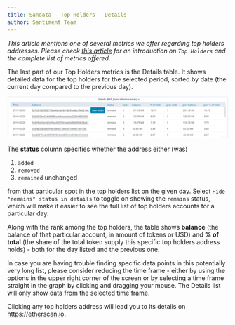 ```yaml
---
title: Sandata - Top Holders - Details
author: Santiment Team
---
```

*This article mentions one of several metrics we offer regarding top
holders addresses. Please check* [*this
article*](/sandata/metrics/top-holders)
*for an introduction on `Top Holders` and the complete list of metrics
offered.*

The last part of our Top Holders metrics is the Details table. It shows
detailed data for the top holders for the selected period, sorted by
date (the current day compared to the previous day).

![](33_top_holders_details.png)

The **status** column specifies whether the address either (was)

1.  `added`
2.  `removed`
3.  `remained` unchanged

from that particular spot in the top holders list on the given day.
Select `Hide "remains" status in details` to toggle on showing the
`remains` status, which will make it easier to see the full list of top
holders accounts for a particular day.

Along with the rank among the top holders, the table shows **balance**
(the balance of that particular account, in amount of tokens or USD) and
**% of total** (the share of the total token supply this specific top
holders address holds) - both for the day listed and the previous one.

In case you are having trouble finding specific data points in this
potentially very long list, please consider reducing the time frame -
either by using the options in the upper right corner of the screen or
by selecting a time frame straight in the graph by clicking and dragging
your mouse. The Details list will only show data from the selected time
frame.

Clicking any top holders address will lead you to its details on
<https://etherscan.io>.
